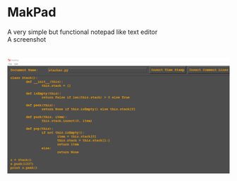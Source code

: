 # MakPad
A very simple but functional notepad like text editor <br>
A screenshot <br><br><br>
![](https://github.com/kingmak/MakPad/blob/master/screenshot.png) <br><br>
